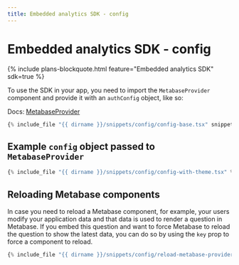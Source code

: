 ```yaml
---
title: Embedded analytics SDK - config
---
```


# Embedded analytics SDK - config

{% include plans-blockquote.html feature="Embedded analytics SDK" sdk=true %}

To use the SDK in your app, you need to import the `MetabaseProvider` component and provide it with an `authConfig` object, like so:

Docs: [MetabaseProvider](./api/MetabaseProvider.html)

```typescript
{% include_file "{{ dirname }}/snippets/config/config-base.tsx" snippet="example" %}
```

## Example `config` object passed to `MetabaseProvider`

```typescript
{% include_file "{{ dirname }}/snippets/config/config-with-theme.tsx" %}
```

## Reloading Metabase components

In case you need to reload a Metabase component, for example, your users modify your application data and that data is used to render a question in Metabase. If you embed this question and want to force Metabase to reload the question to show the latest data, you can do so by using the `key` prop to force a component to reload.

```typescript
{% include_file "{{ dirname }}/snippets/config/reload-metabase-provider.tsx" snippet="example" %}
```
